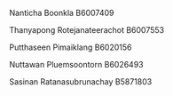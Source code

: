 Nanticha Boonkla  B6007409

Thanyapong Rotejanateerachot B6007553

Putthaseen Pimaiklang B6020156

Nuttawan Pluemsoontorn B6026493

Sasinan Ratanasubrunachay B5871803
